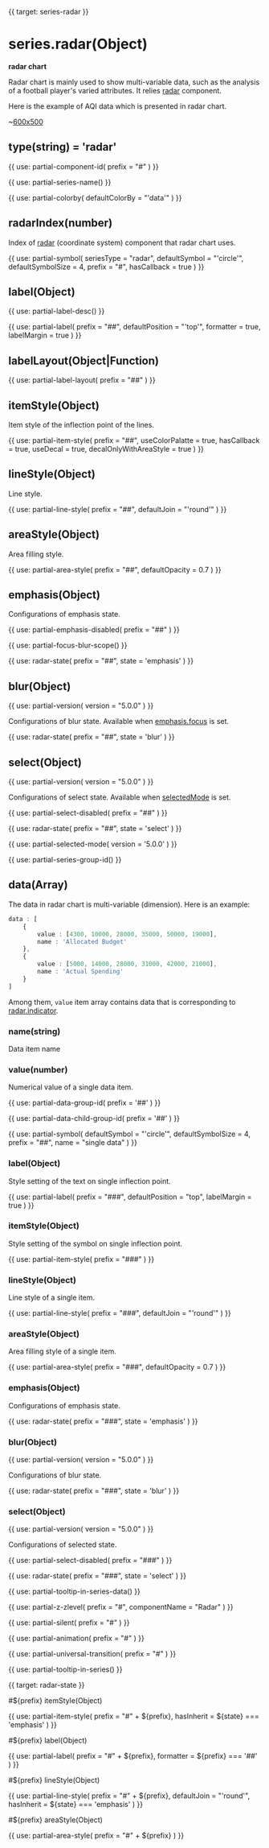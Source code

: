 
{{ target: series-radar }}

# series.radar(Object)

**radar chart**

Radar chart is mainly used to show multi-variable data, such as the analysis of a football player's varied attributes. It relies [radar](~radar) component.

Here is the example of AQI data which is presented in radar chart.

~[600x500](${galleryViewPath}radar-aqi&edit=1&reset=1)

## type(string) = 'radar'

{{ use: partial-component-id(
    prefix = "#"
) }}

{{ use: partial-series-name() }}

{{ use: partial-colorby(
    defaultColorBy = "'data'"
) }}

## radarIndex(number)

Index of [radar](~radar) (coordinate system) component that radar chart uses.

{{ use: partial-symbol(
    seriesType = "radar",
    defaultSymbol = "'circle'",
    defaultSymbolSize = 4,
    prefix = "#",
    hasCallback = true
) }}

## label(Object)

{{ use: partial-label-desc() }}

{{ use: partial-label(
    prefix = "##",
    defaultPosition = "'top'",
    formatter = true,
    labelMargin = true
) }}

## labelLayout(Object|Function)

{{ use: partial-label-layout(
    prefix = "##"
) }}

## itemStyle(Object)

Item style of the inflection point of the lines.

{{ use: partial-item-style(
    prefix = "##",
    useColorPalatte = true,
    hasCallback = true,
    useDecal = true,
    decalOnlyWithAreaStyle = true
) }}

## lineStyle(Object)

Line style.

{{ use: partial-line-style(
    prefix = "##",
    defaultJoin = "'round'"
) }}

## areaStyle(Object)

Area filling style.

{{ use: partial-area-style(
    prefix = "##",
    defaultOpacity = 0.7
) }}

## emphasis(Object)

Configurations of emphasis state.

{{ use: partial-emphasis-disabled(
    prefix = "##"
) }}

{{ use: partial-focus-blur-scope() }}

{{ use: radar-state(
    prefix = "##",
    state = 'emphasis'
) }}

## blur(Object)

{{ use: partial-version(
    version = "5.0.0"
) }}

Configurations of blur state. Available when [emphasis.focus](~series-radar.emphasis.focus) is set.

{{ use: radar-state(
    prefix = "##",
    state = 'blur'
) }}

## select(Object)

{{ use: partial-version(
    version = "5.0.0"
) }}

Configurations of select state. Available when [selectedMode](~series-radar.selectedMode) is set.

{{ use: partial-select-disabled(
    prefix = "##"
) }}

{{ use: radar-state(
    prefix = "##",
    state = 'select'
) }}

{{ use: partial-selected-mode(
    version = '5.0.0'
) }}

{{ use: partial-series-group-id() }}

## data(Array)

The data in radar chart is multi-variable (dimension). Here is an example:

```ts
data : [
    {
        value : [4300, 10000, 28000, 35000, 50000, 19000],
        name : 'Allocated Budget'
    },
    {
        value : [5000, 14000, 28000, 31000, 42000, 21000],
        name : 'Actual Spending'
    }
]
```

Among them, `value` item array contains data that is corresponding to [radar.indicator](~radar.indicator).

### name(string)

Data item name

### value(number)

Numerical value of a single data item.

{{ use: partial-data-group-id(
    prefix = '##'
) }}

{{ use: partial-data-child-group-id(
    prefix = '##'
) }}

{{ use: partial-symbol(
    defaultSymbol = "'circle'",
    defaultSymbolSize = 4,
    prefix = "##",
    name = "single data"
) }}

### label(Object)

Style setting of the text on single inflection point.

{{ use: partial-label(
    prefix = "###",
    defaultPosition = "top",
    labelMargin = true
) }}

### itemStyle(Object)

Style setting of the symbol on single inflection point.

{{ use: partial-item-style(
    prefix = "###"
) }}

### lineStyle(Object)

Line style of a single item.

{{ use: partial-line-style(
    prefix = "###",
    defaultJoin = "'round'"
) }}

### areaStyle(Object)

Area filling style of a single item.

{{ use: partial-area-style(
    prefix = "###",
    defaultOpacity = 0.7
) }}

### emphasis(Object)

Configurations of emphasis state.

{{ use: radar-state(
    prefix = "###",
    state = 'emphasis'
) }}

### blur(Object)

{{ use: partial-version(
    version = "5.0.0"
) }}

Configurations of blur state.

{{ use: radar-state(
    prefix = "###",
    state = 'blur'
) }}

### select(Object)

{{ use: partial-version(
    version = "5.0.0"
) }}

Configurations of selected state.

{{ use: partial-select-disabled(
    prefix = "###"
) }}

{{ use: radar-state(
    prefix = "###",
    state = 'select'
) }}

{{ use: partial-tooltip-in-series-data() }}

{{ use: partial-z-zlevel(
    prefix = "#",
    componentName = "Radar"
) }}

{{ use: partial-silent(
    prefix = "#"
) }}

{{ use: partial-animation(
    prefix = "#"
) }}

{{ use: partial-universal-transition(
    prefix = "#"
) }}

{{ use: partial-tooltip-in-series() }}



{{ target: radar-state }}

#${prefix} itemStyle(Object)

{{ use: partial-item-style(
    prefix = "#" + ${prefix},
    hasInherit = ${state} === 'emphasis'
) }}

#${prefix} label(Object)

{{ use: partial-label(
    prefix = "#" + ${prefix},
    formatter = ${prefix} === '##'
) }}

#${prefix} lineStyle(Object)

{{ use: partial-line-style(
    prefix = "#" + ${prefix},
    defaultJoin = "'round'",
    hasInherit = ${state} === 'emphasis'
) }}

#${prefix} areaStyle(Object)

{{ use: partial-area-style(
    prefix = "#" + ${prefix}
) }}


